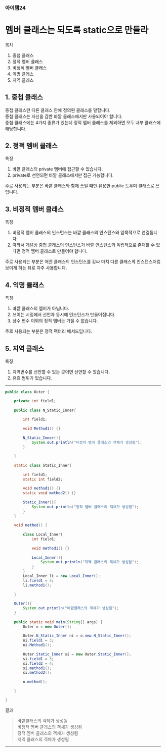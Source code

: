 ### 아이템24
# 멤버 클래스는 되도록 static으로 만들라

목차
1. 중첩 클래스
2. 정적 멤버 클래스
3. 비정적 멤버 클래스
4. 익명 클래스
5. 지역 클래스

## 1. 중첩 클래스
중첩 클래스란 다른 클래스 안에 정의된 클래스를 말합니다.  
중첩 클래스는 자신을 감싼 바깥 클래스에서만 사용되어야 합니다.  
중첩 클래스에는 4가지 종류가 있는데 정적 멤버 클래스를 제외하면 모두 내부 클래스에 해당합니다.  

## 2. 정적 멤버 클래스
특징
1. 바깥 클래스의 private 멤버에 접근할 수 있습니다.  
2. private로 선언되면 바깥 클래스에서만 접근 가능합니다.  

주로 사용되는 부분은 바깥 클래스와 함께 쓰일 때만 유용한 public 도우미 클래스로 쓰입니다.  

## 3. 비정적 멤버 클래스
특징
1. 비정적 멤버 클래스의 인스턴스는 바깥 클래스의 인스턴스와 암묵적으로 연결됩니다.  
2. 따라서 개념상 중첩 클래스의 인스턴스가 바깥 인스턴스와 독립적으로 존재할 수 있다면 정적 멤버 클래스로 만들어야 합니다.  

주로 사용되는 부분은 어떤 클래스의 인스턴스를 감싸 마치 다른 클래스의 인스턴스처럼 보이게 하는 뷰로 자주 사용합니다.  

## 4. 익명 클래스
특징
1. 바깥 클래스의 멤버가 아닙니다.  
2. 쓰이는 시점에서 선언과 동시에 인스턴스가 만들어집니다.  
3. 상수 변수 이외의 정적 멤버는 가질 수 없습니다.

주로 사용되는 부분은 정적 팩터리 메서드입니다.

## 5. 지역 클래스
특징
1. 지역변수를 선언할 수 있는 곳이면 선언할 수 있습니다.
2. 유효 범위가 있습니다.

---

```java
public class Outer {

	private int field1;
	
	public class N_Static_Inner{
		
		int field1;
		
		void Method1() {}
		
		N_Static_Inner(){
			System.out.println("비정적 멤버 클래스의 객체가 생성됨");
		}
		
	}
	
	static class Static_Inner{
		
		int field1;
		static int field2;
		
		void method1() {}
		static void method2() {}
		
		Static_Inner(){
			System.out.println("정적 멤버 클래스의 객체가 생성됨");
		}
	}
	
	void method() {
	
		class Local_Inner{
			int field1;
			
			void method1() {}
			
			Local_Inner(){
				System.out.println("지역 클래스의 객체가 생성됨");
			}
		}
		Local_Inner li = new Local_Inner();
		li.field1 = 3;
		li.method1();
	
	}
	
	Outer(){
		System.out.println("바깥클래스의 객체가 생성됨");
	}
	
	public static void main(String[] args) {
		Outer o = new Outer();
		
		Outer.N_Static_Inner ni = o.new N_Static_Inner();
		ni.field1 = 3;
		ni.Method1();
		
		Outer.Static_Inner si = new Outer.Static_Inner();
		si.field1 = 3;
		si.field2 = 4;
		si.method1();
		si.method2();
		
		o.method();
		
	}

}
```

결과
>바깥클래스의 객체가 생성됨  
비정적 멤버 클래스의 객체가 생성됨  
정적 멤버 클래스의 객체가 생성됨  
지역 클래스의 객체가 생성됨  


---
